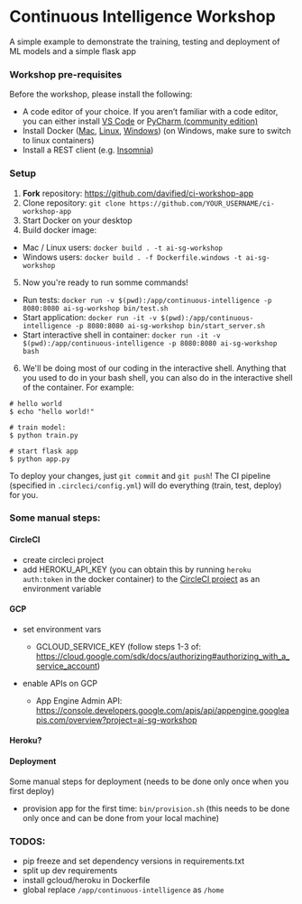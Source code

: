 # Continuous Intelligence Workshop

A simple example to demonstrate the training, testing and deployment of ML models and a simple flask app

### Workshop pre-requisites

Before the workshop, please install the following:
- A code editor of your choice. If you aren’t familiar with a code editor, you can either install [VS Code](https://code.visualstudio.com/) or [PyCharm (community edition)](https://www.jetbrains.com/pycharm/download/)
- Install Docker ([Mac](https://docs.docker.com/docker-for-mac/install/), [Linux](https://docs.docker.com/install/linux/docker-ce/ubuntu/), [Windows](https://docs.docker.com/docker-for-windows/install/)) (on Windows, make sure to switch to linux containers)
- Install a REST client (e.g. [Insomnia](https://insomnia.rest/))

### Setup

1. **Fork** repository: https://github.com/davified/ci-workshop-app
2. Clone repository: `git clone https://github.com/YOUR_USERNAME/ci-workshop-app`
3. Start Docker on your desktop
4. Build docker image: 
  - Mac / Linux users: `docker build . -t ai-sg-workshop`
  - Windows users: `docker build . -f Dockerfile.windows -t ai-sg-workshop`
5. Now you're ready to run somme commands!
  - Run tests: `docker run -v $(pwd):/app/continuous-intelligence -p 8080:8080 ai-sg-workshop bin/test.sh`
  - Start application: `docker run -it -v $(pwd):/app/continuous-intelligence -p 8080:8080 ai-sg-workshop bin/start_server.sh`
  - Start interactive shell in container: `docker run -it -v $(pwd):/app/continuous-intelligence -p 8080:8080 ai-sg-workshop bash`
6. We'll be doing most of our coding in the interactive shell. Anything that you used to do in your bash shell, you can also do in the interactive shell of the container. For example:
```shell
# hello world
$ echo "hello world!"

# train model: 
$ python train.py

# start flask app
$ python app.py
```

To deploy your changes, just `git commit` and `git push`! The CI pipeline (specified in `.circleci/config.yml`) will do everything (train, test, deploy) for you.


### Some manual steps:
#### CircleCI
- create circleci project
- add HEROKU_API_KEY (you can obtain this by running `heroku auth:token` in the docker container) to the [CircleCI project](https://circleci.com/gh/davified/simple-cd-demo/) as an environment variable 

#### GCP
- set environment vars
  - GCLOUD_SERVICE_KEY (follow steps 1-3 of: https://cloud.google.com/sdk/docs/authorizing#authorizing_with_a_service_account)

- enable APIs on GCP
  - App Engine Admin API: https://console.developers.google.com/apis/api/appengine.googleapis.com/overview?project=ai-sg-workshop

#### Heroku?

#### Deployment
Some manual steps for deployment (needs to be done only once when you first deploy)
- provision app for the first time: `bin/provision.sh` (this needs to be done only once and can be done from your local machine)
  

### TODOS:
- pip freeze and set dependency versions in requirements.txt
- split up dev requirements
- install gcloud/heroku in Dockerfile
- global replace `/app/continuous-intelligence` as `/home`